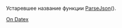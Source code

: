 Устаревшее название функции [ParseJson](http://docs.datex.ru/article.htm?id=7172076235998782729)().

[On Datex](http://docs.datex.ru/article.htm?id=7172076235998782754)